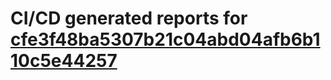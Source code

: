 # CI/CD generated reports for [cfe3f48ba5307b21c04abd04afb6b110c5e44257](https://github.com/hydephp/develop/commit/cfe3f48ba5307b21c04abd04afb6b110c5e44257)
